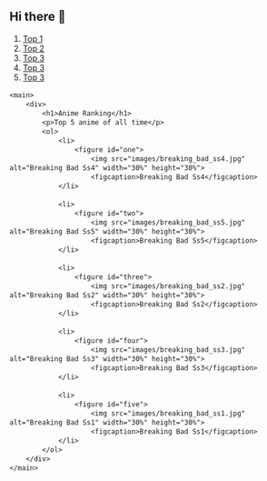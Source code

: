 ## Hi there 👋

<!DOCTYPE html>
<html lang="en">
<head >
    <meta charset="UTF-8">
    <meta name="viewport" content="width=device-width, initial-scale=1.0">
    <title>Anime Ranking</title>
</head>
<body>
    <nav>
        <ol>
            <li><a href="#one">Top 1</a></li>
            <li><a href="#two">Top 2</a></li>
            <li><a href="#three">Top 3</a></li>
            <li><a href="#three">Top 3</a></li>
            <li><a href="#three">Top 3</a></li>
        </ol>
    </nav>

    <main>
        <div>
            <h1>Anime Ranking</h1>
            <p>Top 5 anime of all time</p>
            <ol>
                <li>
                    <figure id="one">
                        <img src="images/breaking_bad_ss4.jpg" alt="Breaking Bad Ss4" width="30%" height="30%">
                        <figcaption>Breaking Bad Ss4</figcaption>
                </li>

                <li>
                    <figure id="two">
                        <img src="images/breaking_bad_ss5.jpg" alt="Breaking Bad Ss5" width="30%" height="30%">
                        <figcaption>Breaking Bad Ss5</figcaption>
                </li>

                <li>
                    <figure id="three">
                        <img src="images/breaking_bad_ss2.jpg" alt="Breaking Bad Ss2" width="30%" height="30%">
                        <figcaption>Breaking Bad Ss2</figcaption>
                </li>

                <li>
                    <figure id="four">
                        <img src="images/breaking_bad_ss3.jpg" alt="Breaking Bad Ss3" width="30%" height="30%">
                        <figcaption>Breaking Bad Ss3</figcaption>
                </li>

                <li>
                    <figure id="five">
                        <img src="images/breaking_bad_ss1.jpg" alt="Breaking Bad Ss1" width="30%" height="30%">
                        <figcaption>Breaking Bad Ss1</figcaption>
                </li>
            </ol>
        </div>
    </main>
            

</body>
</html><!--

